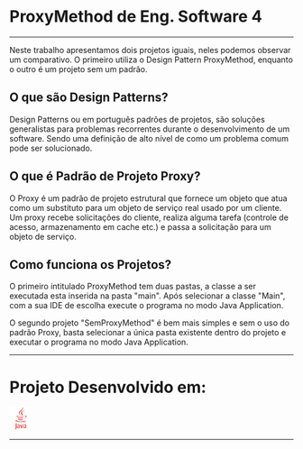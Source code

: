 # ProxyMethod de Eng. Software 4
---------------------------------------------------------------------------------------------------------------------------------------------------------------------------------

Neste trabalho apresentamos dois projetos iguais, neles podemos observar um comparativo. O primeiro utiliza o Design Pattern ProxyMethod, enquanto o outro é um projeto sem um 
padrão.

## O que são Design Patterns? 

Design Patterns ou em português padrões de projetos, são soluções generalistas para problemas recorrentes durante o desenvolvimento de um software. Sendo uma definição de alto 
nível de como um problema comum pode ser solucionado.

## O que é Padrão de Projeto Proxy?

O Proxy é um padrão de projeto estrutural que fornece um objeto que atua como um substituto para um objeto de serviço real usado por um cliente. Um proxy recebe solicitações do cliente, realiza alguma tarefa (controle de acesso, armazenamento em cache etc.) e passa a solicitação para um objeto de serviço.

## Como funciona os Projetos?

O primeiro intitulado ProxyMethod tem duas pastas, a classe a ser executada esta inserida na pasta "main". Após selecionar a classe "Main", com a sua IDE de escolha execute o programa
no modo Java Application.

O segundo projeto "SemProxyMethod" é bem mais simples e sem o uso do padrão Proxy, basta selecionar a única pasta existente dentro do projeto e executar o programa no modo Java
Application.

---------------------------------------------------------------------------------------------------------------------------------------------------------------------------------

# Projeto Desenvolvido em:

<img src="https://github.com/devicons/devicon/blob/master/icons/java/java-plain-wordmark.svg" alt="java" width="40" height="40"/>

---------------------------------------------------------------------------------------------------------------------------------------------------------------------------------
